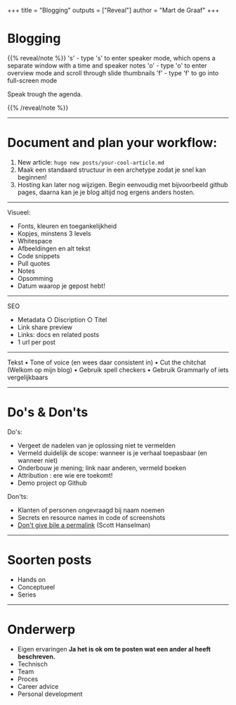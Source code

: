 +++
title = "Blogging"
outputs = ["Reveal"]
author = "Mart de Graaf"
+++

# Blogging



{{% reveal/note %}}
's' - type 's' to enter speaker mode, which opens a separate window with a time and speaker notes
'o' - type 'o' to enter overview mode and scroll through slide thumbnails
'f' - type 'f' to go into full-screen mode

Speak trough the agenda.

{{% /reveal/note %}}

---

# Document and plan your workflow:

1. New article: `hugo new posts/your-cool-article.md`
2. Maak een standaard structuur in een archetype zodat je snel kan beginnen!
3. Hosting kan later nog wijzigen. Begin eenvoudig met bijvoorbeeld github pages, daarna kan je je blog altijd nog ergens anders hosten.

---

Visueel:
- Fonts, kleuren en toegankelijkheid
- Kopjes, minstens 3 levels
- Whitespace
- Afbeeldingen en alt tekst
- Code snippets
- Pull quotes
- Notes
- Opsomming
- Datum waarop je gepost hebt!

---

SEO
- Metadata
		○ Discription
		○ Titel
- Link share preview
- Links: docs en related posts
- 1 url per post

---

Tekst
	• Tone of voice (en wees daar consistent in)
	• Cut the chitchat (Welkom op mijn blog)
	• Gebruik spell checkers
	• Gebruik Grammarly of iets vergelijkbaars

---

# Do's & Don'ts
Do's:
- Vergeet de nadelen van je oplossing niet te vermelden
- Vermeld duidelijk de scope: wanneer is je verhaal toepasbaar (en wanneer niet)
- Onderbouw je mening; link naar anderen, vermeld boeken
- Attribution : ere wie ere toekomt!
- Demo project op Github
 
Don'ts:
- Klanten of personen ongevraagd bij naam noemen
- Secrets en resource names in code of screenshots
- [Don't give bile a permalink](https://www.hanselman.com/blog/dont-give-bile-a-permalink-finding-balance-within-the-no-asshole-rule) (Scott Hanselman)

---

# Soorten posts
- Hands on
- Conceptueel
- Series

---

# Onderwerp
- Eigen ervaringen
 __Ja het is ok om te posten wat een ander al heeft beschreven.__
- Technisch
- Team
- Proces
- Career advice
- Personal development
